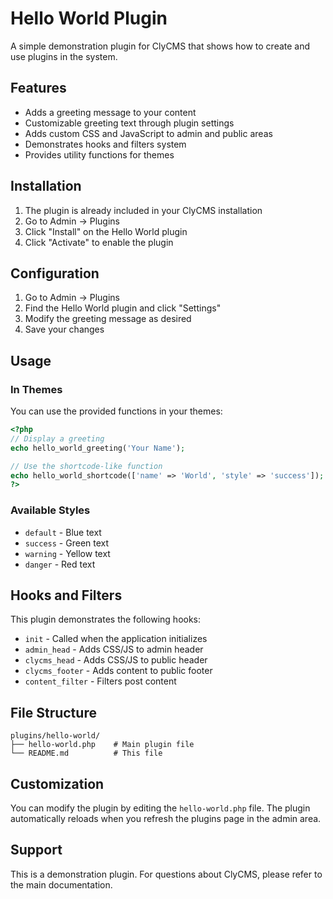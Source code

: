 # Hello World Plugin

A simple demonstration plugin for ClyCMS that shows how to create and use plugins in the system.

## Features

- Adds a greeting message to your content
- Customizable greeting text through plugin settings
- Adds custom CSS and JavaScript to admin and public areas
- Demonstrates hooks and filters system
- Provides utility functions for themes

## Installation

1. The plugin is already included in your ClyCMS installation
2. Go to Admin → Plugins
3. Click "Install" on the Hello World plugin
4. Click "Activate" to enable the plugin

## Configuration

1. Go to Admin → Plugins
2. Find the Hello World plugin and click "Settings"
3. Modify the greeting message as desired
4. Save your changes

## Usage

### In Themes

You can use the provided functions in your themes:

```php
<?php
// Display a greeting
echo hello_world_greeting('Your Name');

// Use the shortcode-like function
echo hello_world_shortcode(['name' => 'World', 'style' => 'success']);
?>
```

### Available Styles

- `default` - Blue text
- `success` - Green text  
- `warning` - Yellow text
- `danger` - Red text

## Hooks and Filters

This plugin demonstrates the following hooks:

- `init` - Called when the application initializes
- `admin_head` - Adds CSS/JS to admin header
- `clycms_head` - Adds CSS/JS to public header
- `clycms_footer` - Adds content to public footer
- `content_filter` - Filters post content

## File Structure

```
plugins/hello-world/
├── hello-world.php    # Main plugin file
└── README.md          # This file
```

## Customization

You can modify the plugin by editing the `hello-world.php` file. The plugin automatically reloads when you refresh the plugins page in the admin area.

## Support

This is a demonstration plugin. For questions about ClyCMS, please refer to the main documentation. 